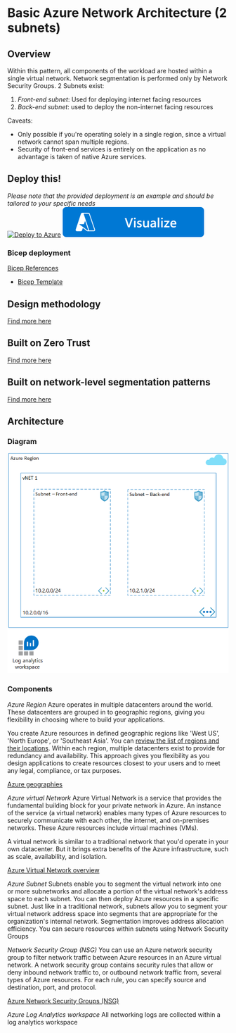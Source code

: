 # Basic Azure Network Architecture (2 subnets)
## Overview
Within this pattern, all components of the workload are hosted within a single virtual network.
Network segmentation is performed only by Network Security Groups. 2 Subnets exist:
1. *Front-end subnet*: Used for deploying internet facing resources
2. *Back-end subnet*: used to deploy the non-internet facing resources

Caveats: 
- Only possible if you're operating solely in a single region, since a virtual network cannot span multiple regions.
- Security of front-end services is entirely on the application as no advantage is taken of native Azure services.

## Deploy this!
*Please note that the provided deployment is an example and should be tailored to your specific needs*  
[![Deploy to Azure](https://aka.ms/deploytoazurebutton)](https://portal.azure.com/#create/Microsoft.Template/uri/https%3A%2F%2Fraw.githubusercontent.com%2Fmarcdekeyser%2Frefarch%2Fmain%2Fbicep%2Fbasic.arm.json)
[![Visualize](https://raw.githubusercontent.com/Azure/azure-quickstart-templates/master/1-CONTRIBUTION-GUIDE/images/visualizebutton.svg?sanitize=true)](http://armviz.io/#/?load=https%3A%2F%2Fraw.githubusercontent.com%2Fmarcdekeyser%2Frefarch%2Fmain%2Fbicep%2Fbasic.arm.json)

### Bicep deployment
[Bicep References](../references.md#bicep)
* [Bicep Template](https://github.com/marcdekeyser/refarch/blob/main/bicep/basic.bicep)  

## Design methodology
[Find more here](/Topics/designmethodology.md)

## Built on Zero Trust
[Find more here](/Topics/zerotrust.md)

## Built on network-level segmentation patterns
[Find more here](/Topics/networksegmentation.md)

## Architecture
### Diagram
![Basic network architecture](/Networking/images/basic.png)

### Components
*Azure Region*
Azure operates in multiple datacenters around the world. These datacenters are grouped in to geographic regions, giving you flexibility in choosing where to build your applications.

You create Azure resources in defined geographic regions like 'West US', 'North Europe', or 'Southeast Asia'. You can [review the list of regions and their locations](https://azure.microsoft.com/regions/). Within each region, multiple datacenters exist to provide for redundancy and availability. This approach gives you flexibility as you design applications to create resources closest to your users and to meet any legal, compliance, or tax purposes.

[Azure geographies](https://azure.microsoft.com/en-us/explore/global-infrastructure/geographies/#overview)

*Azure virtual Network*
Azure Virtual Network is a service that provides the fundamental building block for your private network in Azure. An instance of the service (a virtual network) enables many types of Azure resources to securely communicate with each other, the internet, and on-premises networks. These Azure resources include virtual machines (VMs).

A virtual network is similar to a traditional network that you'd operate in your own datacenter. But it brings extra benefits of the Azure infrastructure, such as scale, availability, and isolation.

[Azure Virtual Network overview](https://learn.microsoft.com/en-us/azure/virtual-network/virtual-networks-overview)

*Azure Subnet*
Subnets enable you to segment the virtual network into one or more subnetworks and allocate a portion of the virtual network's address space to each subnet. You can then deploy Azure resources in a specific subnet. Just like in a traditional network, subnets allow you to segment your virtual network address space into segments that are appropriate for the organization's internal network. Segmentation improves address allocation efficiency. You can secure resources within subnets using Network Security Groups

*Network Security Group (NSG)*
You can use an Azure network security group to filter network traffic between Azure resources in an Azure virtual network. A network security group contains security rules that allow or deny inbound network traffic to, or outbound network traffic from, several types of Azure resources. For each rule, you can specify source and destination, port, and protocol.

[Azure Network Security Groups (NSG)](https://learn.microsoft.com/en-us/azure/virtual-network/network-security-groups-overview)

*Azure Log Analytics workspace*
All networking logs are collected within a log analytics workspace